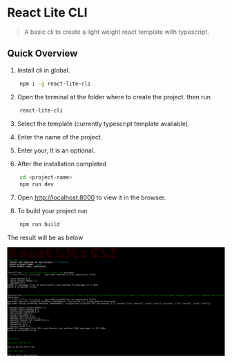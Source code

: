 # React Lite CLI
> A basic cli to create a light weight react template with typescript.


## Quick Overview

1. Install cli in global.
```sh
    npm i -g react-lite-cli
```

2. Open the terminal at the folder where to create the project. then run
```sh
    react-lite-cli
```

3. Select the template (currently typescript template available).

4. Enter the name of the project.

5. Enter your, It is an optional.

6. After the installation completed
```sh
    cd <project-name>
    npm run dev
```

7.  Open [http://localhost:8000](http://localhost:8000) to view it in the browser.

8. To build your project run
```sh
    npm run build
```


The result will be as below
<p>
<img src='./img/output.png' width='600' alt='Project creation'>
</p>